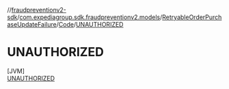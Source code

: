 //[fraudpreventionv2-sdk](../../../../../index.md)/[com.expediagroup.sdk.fraudpreventionv2.models](../../../index.md)/[RetryableOrderPurchaseUpdateFailure](../../index.md)/[Code](../index.md)/[UNAUTHORIZED](index.md)

# UNAUTHORIZED

[JVM]\
[UNAUTHORIZED](index.md)

